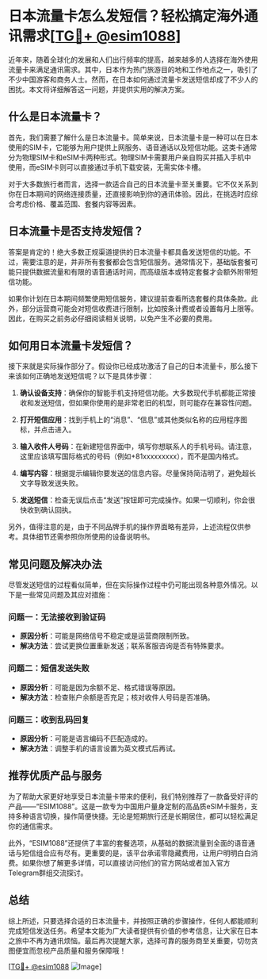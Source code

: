 # 日本流量卡怎么发短信？轻松搞定海外通讯需求[[TG💪+ @esim1088](https://t.me/s/esim1088)]

近年来，随着全球化的发展和人们出行频率的提高，越来越多的人选择在海外使用流量卡来满足通讯需求。其中，日本作为热门旅游目的地和工作地点之一，吸引了不少中国游客和商务人士。然而，在日本如何通过流量卡发送短信却成了不少人的困扰。本文将详细解答这一问题，并提供实用的解决方案。

## 什么是日本流量卡？

首先，我们需要了解什么是日本流量卡。简单来说，日本流量卡是一种可以在日本使用的SIM卡，它能够为用户提供上网服务、语音通话以及短信功能。这类卡通常分为物理SIM卡和eSIM卡两种形式。物理SIM卡需要用户亲自购买并插入手机中使用，而eSIM卡则可以直接通过手机下载安装，无需实体卡槽。

对于大多数旅行者而言，选择一款适合自己的日本流量卡至关重要。它不仅关系到你在日本期间的网络连接质量，还直接影响到你的通讯体验。因此，在挑选时应综合考虑价格、覆盖范围、套餐内容等因素。

## 日本流量卡是否支持发短信？

答案是肯定的！绝大多数正规渠道提供的日本流量卡都具备发送短信的功能。不过，需要注意的是，并非所有套餐都会包含短信服务。通常情况下，基础版套餐可能只提供数据流量和有限的语音通话时间，而高级版本或特定套餐才会额外附带短信功能。

如果你计划在日本期间频繁使用短信服务，建议提前查看所选套餐的具体条款。此外，部分运营商可能会对短信收费进行限制，比如按条计费或者设置每月上限等。因此，在购买之前务必仔细阅读相关说明，以免产生不必要的费用。

## 如何用日本流量卡发短信？

接下来就是实际操作部分了。假设你已经成功激活了自己的日本流量卡，那么接下来该如何正确地发送短信呢？以下是具体步骤：

1. **确认设备支持**：确保你的智能手机支持短信功能。大多数现代手机都能正常接收和发送短信，但如果你使用的是非常老旧的机型，则可能存在兼容性问题。
   
2. **打开短信应用**：找到手机上的“消息”、“信息”或其他类似名称的应用程序图标，并点击进入。
   
3. **输入收件人号码**：在新建短信界面中，填写你想联系人的手机号码。请注意，这里应该填写国际格式的号码（例如+81xxxxxxxxx），而不是国内格式。
   
4. **编写内容**：根据提示编辑你要发送的信息内容。尽量保持简洁明了，避免超长文字导致发送失败。
   
5. **发送短信**：检查无误后点击“发送”按钮即可完成操作。如果一切顺利，你会很快收到确认回执。

另外，值得注意的是，由于不同品牌手机的操作界面略有差异，上述流程仅供参考。具体细节还需参照你所使用的设备说明书。

## 常见问题及解决办法

尽管发送短信的过程看似简单，但在实际操作过程中仍可能出现各种意外情况。以下是一些常见问题及其应对措施：

### 问题一：无法接收到验证码
- **原因分析**：可能是网络信号不稳定或是运营商限制所致。
- **解决方法**：尝试更换位置重新发送；联系客服咨询是否有特殊要求。

### 问题二：短信发送失败
- **原因分析**：可能是因为余额不足、格式错误等原因。
- **解决方法**：检查账户余额是否充足；核对收件人号码是否准确。

### 问题三：收到乱码回复
- **原因分析**：可能是语言编码不匹配造成的。
- **解决方法**：调整手机的语言设置为英文模式后再试。

## 推荐优质产品与服务

为了帮助大家更好地享受日本流量卡带来的便利，我们特别推荐了一款备受好评的产品——“ESIM1088”。这是一款专为中国用户量身定制的高品质eSIM卡服务，支持多种语言切换，操作简便快捷。无论是短期旅行还是长期居住，都可以轻松满足你的通信需求。

此外，“ESIM1088”还提供了丰富的套餐选项，从基础的数据流量到全面的语音通话与短信组合应有尽有。更重要的是，该平台承诺零隐藏费用，让用户明明白白消费。如果你想了解更多详情，可以直接访问他们的官方网站或者加入官方Telegram群组交流探讨。

## 总结

综上所述，只要选择合适的日本流量卡，并按照正确的步骤操作，任何人都能顺利完成短信发送任务。希望本文能为广大读者提供有价值的参考信息，让大家在日本之旅中不再为通讯烦恼。最后再次提醒大家，选择可靠的服务商至关重要，切勿贪图便宜而忽视产品质量和服务保障哦！

[[TG💪+ @esim1088](https://t.me/s/esim1088) ![Image](https://i.postimg.cc/4NQfJmqS/Snipaste-2025-05-13-00-14-12.png)]